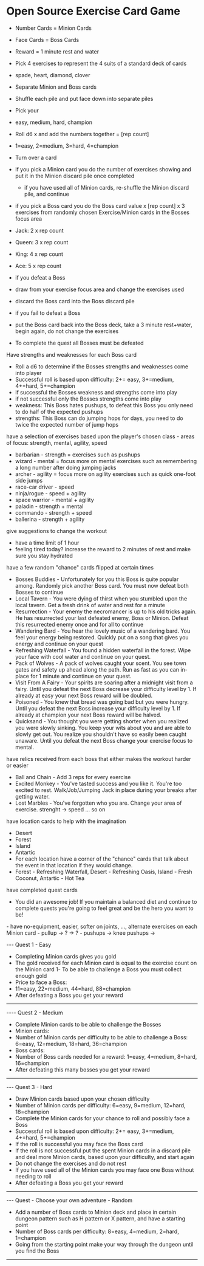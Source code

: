 # Open Source Exercise Card Game

- Number Cards = Minion Cards
- Face Cards = Boss Cards
- Reward = 1 minute rest and water

- Pick 4 exercises to represent the 4 suits of a standard deck of cards
 - spade, heart, diamond, clover

- Separate Minion and Boss cards
 - Shuffle each pile and put face down into separate piles
 
- Pick your <difficulty level>
 - easy, medium, hard, champion

- Roll d6 x <difficulty level> and add the numbers together = [rep count]
 - 1=easy, 2=medium, 3=hard, 4=champion

- Turn over a card
 - if you pick a Minion card you do the number of exercises showing and put it in the Minion discard pile once completed
   - if you have used all of Minion cards, re-shuffle the Minion discard pile, and continue
 - if you pick a Boss card you do the Boss card value x [rep count] x 3 exercises from randomly chosen Exercise/Minion cards in the Bosses focus area
  - Jack: 2 x rep count
  - Queen: 3 x rep count
  - King: 4 x rep count
  - Ace: 5 x rep count
  - if you defeat a Boss
   - draw from your exercise focus area and change the exercises used
   - discard the Boss card into the Boss discard pile
  - if you fail to defeat a Boss
   - put the Boss card back into the Boss deck, take a 3 minute rest+water, begin again, do not change the exercises
  - To complete the quest all Bosses must be defeated

<idea> Have strengths and weaknesses for each Boss card
 - Roll a d6 to determine if the Bosses strengths and weaknesses come into player
  - Successful roll is based upon difficulty: 2+= easy, 3+=medium, 4+=hard, 5+=champion
  - if successful the Bosses weakness and strengths come into play
  - if not successful only the Bosses strengths come into play
  - weakness: This Boss hates pushups, to defeat this Boss you only need to do half of the expected pushups
  - strengths: This Boss can do jumping hops for days, you need to do twice the expected number of jump hops

<idea> have a selection of exercises based upon the player's chosen class - areas of focus: strength, mental, agility, speed
   - barbarian - strength = exercises such as pushups
   - wizard - mental = focus more on mental exercises such as remembering a long number after doing jumping jacks
   - archer - agility = focus more on agility exercises such as quick one-foot side jumps
   - race-car driver - speed
   - ninja/rogue - speed + agility
   - space warrior - mental + agility
   - paladin - strength + mental
   - commando - strength + speed
   - ballerina - strength + agility

<idea> give suggestions to change the workout
 - have a time limit of 1 hour
 - feeling tired today?  increase the reward to 2 minutes of rest and make sure you stay hydrated
 
<idea> have a few random "chance" cards flipped at certain times
 - Bosses Buddies - Unfortunately for you this Boss is quite popular among.  Randomly pick another Boss card.  You must now defeat both Bosses to continue
 - Local Tavern - You were dying of thirst when you stumbled upon the local tavern.  Get a fresh drink of water and rest for a minute
 - Resurrection - Your enemy the necromancer is up to his old tricks again.  He has resurrected your last defeated enemy, Boss or Minion.  Defeat this resurrected enemy once and for all to continue
 - Wandering Bard - You hear the lovely music of a wandering bard.  You feel your energy being restored.  Quickly put on a song that gives you energy and continue on your quest
 - Refreshing Waterfall - You found a hidden waterfall in the forest.  Wipe your face with cool water and continue on your quest.
 - Pack of Wolves - A pack of wolves caught your scent.  You see town gates and safety up ahead along the path.  Run as fast as you can in-place for 1 minute and continue on your quest.
 - Visit From A Fairy - Your spirits are soaring after a midnight visit from a fairy.  Until you defeat the next Boss decrease your difficulty level by 1.  If already at easy your next Boss reward will be doubled.
 - Poisoned - You knew that bread was going bad but you were hungry. Until you defeat the next Boss increase your difficulty level by 1.  If already at champion your next Boss reward will be halved.  
 - Quicksand - You thought you were getting shorter when you realized you were slowly sinking.  You keep your wits about you and are able to slowly get out.  You realize you shouldn't have so easily been caught unaware.  Until you defeat the next Boss change your exercise focus to mental.
 
<idea> have relics received from each boss that either makes the workout harder or easier
 - Ball and Chain - Add 3 reps for every exercise
 - Excited Monkey - You've tasted success and you like it.  You're too excited to rest.  Walk/Job/Jumping Jack in place during your breaks after getting water.
 - Lost Marbles - You've forgotten who you are.  Change your area of exercise.  strenght -> speed ... so on

<idea> have location cards to help with the imagination
 - Desert
 - Forest
 - Island
 - Antartic
 - For each location have a corner of the "chance" cards that talk about the event in that location if they would change.
  - Forest - Refreshing Waterfall, Desert - Refreshing Oasis, Island - Fresh Coconut, Antartic - Hot Tea

<idea> have completed quest cards
 - You did an awesome job!  If you maintain a balanced diet and continue to complete quests you're going to feel great and be the hero you want to be!

<idea>
 - have no-equipment, easier, softer on joints, ..., alternate exercises on each Minion card
  - pullup -> ? -> ?
  - pushups -> knee pushups ->

--- Quest 1 - Easy
- Completing Minion cards gives you gold
 - The gold received for each Minion card is equal to the exercise count on the Minion card
1- To be able to challenge a Boss you must collect enough gold
 - Price to face a Boss:
  - 11=easy, 22=medium, 44=hard, 88=champion
 - After defeating a Boss you get your reward
---

---- Quest 2 - Medium
- Complete Minion cards to be able to challenge the Bosses
 - Minion cards:
  - Number of Minion cards per difficulty to be able to challenge a Boss: 6=easy, 12=medium, 18=hard, 36=champion
 - Boss cards:
  - Number of Boss cards needed for a reward: 1=easy, 4=medium, 8=hard, 16=champion
   - After defeating this many bosses you get your reward
---

--- Quest 3 - Hard
- Draw Minion cards based upon your chosen difficulty
 - Number of Minion cards per difficulty: 6=easy, 9=medium, 12=hard, 18=champion
- Complete the Minion cards for your chance to roll and possibly face a Boss
 - Successful roll is based upon difficulty: 2+= easy, 3+=medium, 4+=hard, 5+=champion
  - If the roll is successful you may face the Boss card
  - If the roll is not successful put the spent Minion cards in a discard pile and deal more Minion cards, based upon your difficulty, and start again
   - Do not change the exercises and do not rest
 - If you have used all of the Minion cards you may face one Boss without needing to roll
 - After defeating a Boss you get your reward
---

--- Quest - Choose your own adventure - Random
 - Add a number of Boss cards to Minion deck and place in certain dungeon pattern such as H pattern or X pattern, and have a starting point
  - Number of Boss cards per difficulty: 8=easy, 4=medium, 2=hard, 1=champion
 - Going from the starting point make your way through the dungeon until you find the Boss
---
